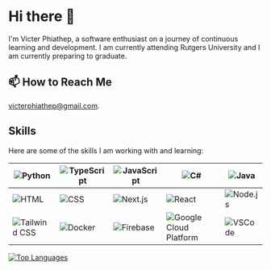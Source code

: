 # Hi there 👋

I'm Victer Phiathep, a software enthusiast on a journey of continuous learning and development. I am currently attending Rutgers University and I am currently preparing to graduate.

## 📫 How to Reach Me

victerphiathep@gmail.com.


## Skills

Here are some of the skills I am working with and learning:

| ![Python](https://skillicons.dev/icons?i=py) | ![TypeScript](https://skillicons.dev/icons?i=ts) | ![JavaScript](https://skillicons.dev/icons?i=js) | ![C#](https://skillicons.dev/icons?i=cs) | ![Java](https://skillicons.dev/icons?i=java) |
| --- | --- | --- | --- | --- |
| ![HTML](https://skillicons.dev/icons?i=html) | ![CSS](https://skillicons.dev/icons?i=css) | ![Next.js](https://skillicons.dev/icons?i=nextjs) | ![React](https://skillicons.dev/icons?i=react) | ![Node.js](https://skillicons.dev/icons?i=nodejs) |
| ![Tailwind CSS](https://skillicons.dev/icons?i=tailwind) | ![Docker](https://skillicons.dev/icons?i=docker) | ![Firebase](https://skillicons.dev/icons?i=firebase) | ![Google Cloud Platform](https://skillicons.dev/icons?i=gcp) | ![VSCode](https://skillicons.dev/icons?i=vscode) |

[![Top Languages](https://github-readme-stats.vercel.app/api/top-langs/?username=victerphiathep)](https://github.com/cenaice/github-readme-stats)

<!--
Here's what I'm currently up to:

## 🔭 Currently Working/Focusing On

1. Building a Job Portal website using the various API's and utilizes Fair and Explainable AI as an algorithm.
2. Learning C# by reading RB Whitaker's "C# Player's Guide" alongside core Object-Oriented Programming (OOP) concepts and fundamentals.
3. Exploring NeoVim and familiarizing myself with Vim Motions through LazyVim and thorough documentation.
4. Preparing for job opportunities and interviews as a new graduate in 2024 through LeetCode/HackerRank.
5. Finishing up my undergraduate studies @ Rutgers University

## 🌱 Currently Learning

I'm actively expanding my knowledge in the following areas:
- C#, .NET
- Full Stack Development
- NeoVim
- JavaScript
- LeetCode Grind

## 🤔 Seeking Guidance With

I'm looking for assistance with:
- NeoVim configuration
- .NET development
-->
